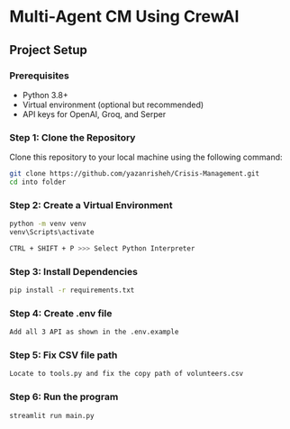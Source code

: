 # Multi-Agent CM Using CrewAI

## Project Setup

### Prerequisites

- Python 3.8+
- Virtual environment (optional but recommended)
- API keys for OpenAI, Groq, and Serper

### Step 1: Clone the Repository

Clone this repository to your local machine using the following command:

```bash
git clone https://github.com/yazanrisheh/Crisis-Management.git
cd into folder
```

### Step 2: Create a Virtual Environment
```bash
python -m venv venv
venv\Scripts\activate

CTRL + SHIFT + P >>> Select Python Interpreter
```

### Step 3: Install Dependencies
```bash
pip install -r requirements.txt
```

### Step 4: Create .env file

```bash
Add all 3 API as shown in the .env.example
```

### Step 5: Fix CSV file path
```bash
Locate to tools.py and fix the copy path of volunteers.csv
```

### Step 6: Run the program
```bash
streamlit run main.py
```

